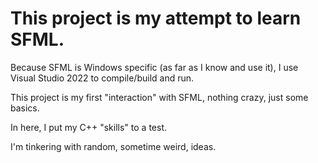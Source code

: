 # This project is my attempt to learn **SFML**.

Because SFML is Windows specific (as far as I know and use it), I use Visual Studio 2022 to compile/build and run.

This project is my first "interaction" with SFML, nothing crazy, just some basics.

In here, I put my C++ "skills" to a test.

I'm tinkering with random, sometime weird, ideas.
